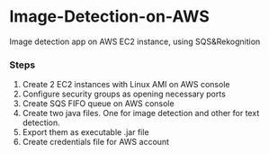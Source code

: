# Image-Detection-on-AWS
Image detection app on AWS EC2 instance, using SQS&amp;Rekognition  
### Steps
 1. Create 2 EC2 instances with Linux AMI on AWS console  
 2. Configure security groups as opening necessary ports
 3. Create SQS FIFO queue on AWS console
 4. Create two java files. One for image detection and other for text detection.  
 5. Export them as executable .jar file
 6. Create credentials file for AWS account 
